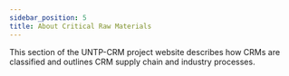 ```yaml
---
sidebar_position: 5
title: About Critical Raw Materials
---
```


This section of the UNTP-CRM project website describes how CRMs are classified and outlines CRM supply chain and industry processes.
